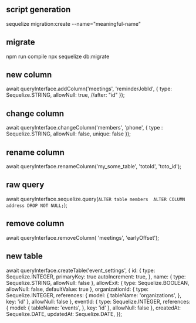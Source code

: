 
## script generation
sequelize migration:create --name="meaningful-name"

## migrate
npm run compile
npx sequelize db:migrate

## new column
await queryInterface.addColumn('meetings', 'reminderJobId', {
  type: Sequelize.STRING,
  allowNull: true,
  //after: "id"
});

## change column
await queryInterface.changeColumn('members', 'phone', {
  type : Sequelize.STRING,
  allowNull: false,
  unique: false
});

## rename column
await queryInterface.renameColumn('my_some_table', 'totoId', 'toto_id');

## raw query
await queryInterface.sequelize.query(`
  ALTER table members 
    ALTER COLUMN address DROP NOT NULL;
`);

## remove column
await queryInterface.removeColumn(
  'meetings', 'earlyOffset');

## new table
await queryInterface.createTable('event_settings', {
      id: {
        type: Sequelize.INTEGER,
        primaryKey: true
        autoIncrement: true,
      },
      name: {
        type: Sequelize.STRING,
        allowNull: false
      },
      allowExit: {
        type: Sequelize.BOOLEAN,
        allowNull: false,
        defaultValue: true
      },
      organizationId: {
        type: Sequelize.INTEGER,
        references: {
          model: {
            tableName: 'organizations',
          },
          key: 'id'
        },
        allowNull: false
      },
      eventId: {
        type: Sequelize.INTEGER,
        references: {
          model: {
            tableName: 'events',
          },
          key: 'id'
        },
        allowNull: false
      },
      createdAt: Sequelize.DATE,
      updatedAt: Sequelize.DATE,
    });